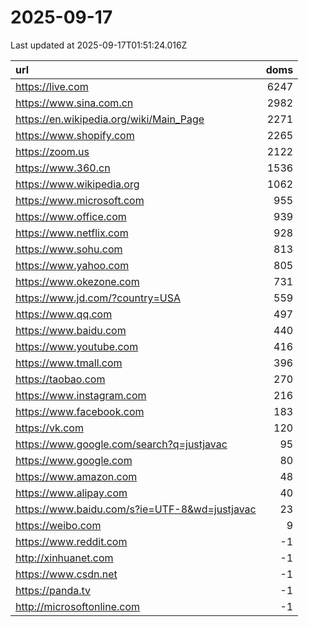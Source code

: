 # 2025-09-17

<!-- BEGIN -->
Last updated at 2025-09-17T01:51:24.016Z

url | doms
:- | -:
https://live.com | 6247
https://www.sina.com.cn | 2982
https://en.wikipedia.org/wiki/Main_Page | 2271
https://www.shopify.com | 2265
https://zoom.us | 2122
https://www.360.cn | 1536
https://www.wikipedia.org | 1062
https://www.microsoft.com | 955
https://www.office.com | 939
https://www.netflix.com | 928
https://www.sohu.com | 813
https://www.yahoo.com | 805
https://www.okezone.com | 731
https://www.jd.com/?country=USA | 559
https://www.qq.com | 497
https://www.baidu.com | 440
https://www.youtube.com | 416
https://www.tmall.com | 396
https://taobao.com | 270
https://www.instagram.com | 216
https://www.facebook.com | 183
https://vk.com | 120
https://www.google.com/search?q=justjavac | 95
https://www.google.com | 80
https://www.amazon.com | 48
https://www.alipay.com | 40
https://www.baidu.com/s?ie=UTF-8&wd=justjavac | 23
https://weibo.com | 9
https://www.reddit.com | -1
http://xinhuanet.com | -1
https://www.csdn.net | -1
https://panda.tv | -1
http://microsoftonline.com | -1
<!-- END -->
